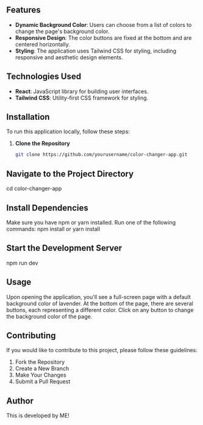 ## Features

- **Dynamic Background Color**: Users can choose from a list of colors to change the page's background color.
- **Responsive Design**: The color buttons are fixed at the bottom and are centered horizontally.
- **Styling**: The application uses Tailwind CSS for styling, including responsive and aesthetic design elements.

## Technologies Used

- **React**: JavaScript library for building user interfaces.
- **Tailwind CSS**: Utility-first CSS framework for styling.

## Installation

To run this application locally, follow these steps:

1. **Clone the Repository**

   ```bash
   git clone https://github.com/yourusername/color-changer-app.git
## Navigate to the Project Directory

   cd color-changer-app
   
## Install Dependencies

   Make sure you have npm or yarn installed. Run one of the following commands: npm install or yarn install

## Start the Development Server

   npm run dev

## Usage

Upon opening the application, you'll see a full-screen page with a default background color of lavender. At the bottom of the page, there are several buttons, each representing a different color. Click on any button to change the background color of the page.

## Contributing
If you would like to contribute to this project, please follow these guidelines:

1. Fork the Repository
2. Create a New Branch
3. Make Your Changes
4. Submit a Pull Request

## Author 
This is developed by ME!
